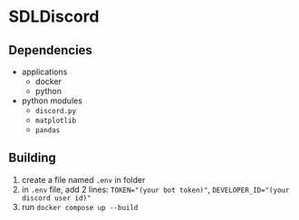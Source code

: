# SDLDiscord

## Dependencies
 - applications
   - docker
   - python
 - python modules
   - `discord.py`
   - `matplotlib`
   - `pandas`

## Building
1. create a file named `.env` in folder
2. in `.env` file, add 2 lines: `TOKEN="(your bot token)"`, `DEVELOPER_ID="(your discord user id)"`
3. run `docker compose up --build`